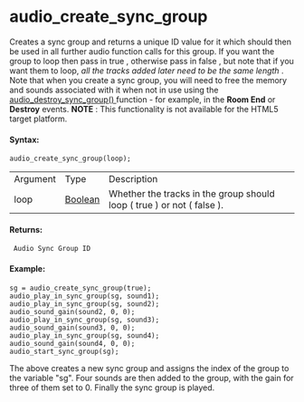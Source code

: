 # audio_create_sync_group

Creates a sync group and returns a unique ID value for it which should
then be used in all further audio function calls for this group. If you
want the group to loop then pass in true , otherwise pass in false , but
note that if you want them to loop, *all the tracks added later need to
be the same length* . Note that when you create a sync group, you will
need to free the memory and sounds associated with it when not in use
using the [ audio_destroy_sync_group() ](audio_destroy_sync_group)
function - for example, in the **Room End** or **Destroy** events.
**NOTE** : This functionality is not available for the HTML5 target
platform.

#### Syntax:

``` gml
audio_create_sync_group(loop);
```

|          |                                                                               |                                                                            |
|----------|-------------------------------------------------------------------------------|----------------------------------------------------------------------------|
| Argument | Type                                                                          | Description                                                                |
| loop     |  [Boolean](../../../../../../GameMaker_Language/GML_Overview/Data_Types)  | Whether the tracks in the group should loop ( true ) or not ( false ).     |

#### Returns:

``` gml
 Audio Sync Group ID
```

#### Example:

``` gml
sg = audio_create_sync_group(true);
audio_play_in_sync_group(sg, sound1);
audio_play_in_sync_group(sg, sound2);
audio_sound_gain(sound2, 0, 0);
audio_play_in_sync_group(sg, sound3);
audio_sound_gain(sound3, 0, 0);
audio_play_in_sync_group(sg, sound4);
audio_sound_gain(sound4, 0, 0);
audio_start_sync_group(sg);
```

The above creates a new sync group and assigns the index of the group to
the variable "sg". Four sounds are then added to the group, with the
gain for three of them set to 0. Finally the sync group is played.
